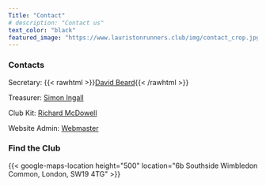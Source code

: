 ```yaml
---
Title: "Contact"
# description: "Contact us"
text_color: "black"
featured_image: "https://www.lauristonrunners.club/img/contact_crop.jpg"
---
```


### Contacts


Secretary: {{< rawhtml >}}<a href = "mailto: secretary@lauristonrunners.club">David Beard</a>{{< /rawhtml >}}

Treasurer: [Simon Ingall](treasurer@lauristonrunners.club)

Club Kit: [Richard McDowell](kit@lauristonrunners.club)

Website Admin: [Webmaster](webmaster@lauristonrunners.club)

### Find the Club

{{< google-maps-location height="500" location="6b Southside Wimbledon Common, London, SW19 4TG" >}}
